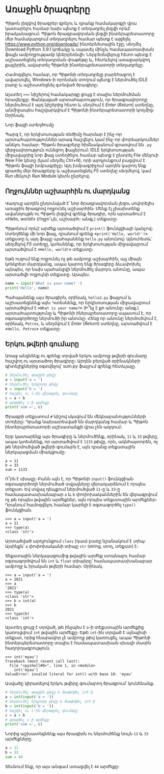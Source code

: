 # Առաջին ծրագրերը

Պիթոն լեզվով ծրագրեր գրելու և դրանք համակարգչի վրա կատարելու համար նախ պետք է տեղադրել լեզվի որևէ իրականացում։ Պիթոն ծրագրավորման լեզվի ինտերպրետատորը մեր համակարգում տեղադրելու համար պետք է այցելել https://www.python.org/downloads/ ինտերնետային էջը, սեղմել Download Python 3.9.1 կոճակը և սպասել մինչև համապատասխան ֆայլն ամբողջությամբ կներբեռնվի։ Ներբեռնվելուց հետո պետք է աշխատեցնել տեղադրման փաթեթը և, հետևելով առաջարկվող քայլերին, ավարտել Պիթոնի ինտերպրետատորի տեղադրելը։

Համոզվելու համար, որ Պիթոնի տեղադրելը բարեհաջող է ավարտվել, Windows-ի որոնման տողում պետք է ներմուծել IDLE բառը և աշխատեցնել գտնված ծրագիրը։

Այստեղ `>>>` նիշերով համակարգը ցույց է տալիս ներմուծման հրավերքը։ Ցանկացած արտահայտություն, որ ծրագրավորողը ներմուծում է այդ նիշերից հետո և սեղմում է _Enter_ (_Return_) ստեղնը, անմիջապես հաշվարկվում է Պիթոնի ինտերպրետատորի կողմից։ Օրինակ. 


Նոր ֆայլի ստեղծումը

Պարզ է, որ երկխոսության ռեժիմը հարմար է ինչ-որ արտահայտություններ արագ հաշվելու կամ ինչ-որ փորձարկումներ անելու համար։ Պիթոն ծրագրերը հիմնականում գրառվում են `.py` վերջավորություն ունեցող ֆայլերում։ IDLE երկխոսության միջավայրից նոր ֆայլ ստեղծելու համար պետք է ընտրել File մենյուի New File կետը (կամ սեղմել _Ctrl+N_), որի արդյունքում բացվում է Պիթոն ֆայլի խմբագրիչը։ Այդ խմբագրիչում արդեն կարող ենք գրառել մեր ծրագրերը և աշխատեցնել _F5_ ստեղնը սեղմելով, կամ Run մենյուի Run Module կետն ընրելով։



## Ողջույններ աշխարհին ու մարդկանց

Վաղուց արդեն ընդունված է՝ նոր ծրագրավորման լեզու սովորելիս առաջին ծրագրով ողջունել աշխարհին։ Մենք էլ չխախտենք ավանդույթն ու Պիթոն լեզվով գրենք ծրագիր, որն արտածում է «Hello, world!» (Ողջո՜ւյն, աշխարհ։ անգլ.) տեքստը։

Պիթոնում որևէ արժեք արտածվում է `print()` ֆունկցիայի կանչով։ Ստեղծենք մի նոր ֆայլ, դրանում գրենք «`print('Hello, world!')`» տեքստը և այդ ֆայլը պահպանենք `hello.py` անունով։ Այնուհետև՝ սեղմելով _F5_ ստեղը, կտեսնենք, որ երկխոսության միջավայրում արտածվում է «`Hello, world!`» տեքստը։

Եթե ուզում ենք ողջունել ոչ թե ամբողջ աշխարհին, այլ միայն կոնկրետ մարդկանց, ապա կարող ենք ծրագիրը ձևափոխել այնպես, որ նախ պահանջվի ներմուծել մարդու անունը, ապա արտածվի ողջույնի տեքստը։ Այսպես.

```Python
name = input('What is your name? ')
print('Hello', name)
```

Պահպանենք այս ծրագիրն, օրինակ, `hello2.py` ֆայլում և աշխատեցնենք այն։ Կտեսնենք, որ երկխոսության միջավայրում արտածվում է «`What is your name?`» (Ի՞նչ է քո անունը։ անգլ.) արտահայտությունը և Պիթոնի իներպրետատորը սպասում է, որ օգտագործողը ներմուծի իր անունը։ Հենց որ անունը ներմուծվում է, օրինակ, `Petros`, և սեղմվում է _Enter_ (_Return_) ստեղնը, արտածվում է «`Hello, Petros`» տեքստը։


## Երկու թվերի գումարը

Առաջ անցնենք ու գրենք տրված երկու ամբողջ թվերի գումարը հաշվող ու արտածող ծրագիրը։ Արդեն բերված օրինակների գիտելիքներից օգտվելով՝ sum.py ֆայլում գրենք հետևյալը.

```Python
# ներմուծել առաջին թիվը
a = input('a = ')
# ներմուծել երկրորդ թիվը
b = input('b = ')
# հաշվել ու c-ին վերագրել գումարը
c = a + b
# արտածել c-ի արժեքը
print('sum =', c)
```

Ծրագրի տեքստում `#` նիշով սկսվում են մեկնաբանությունների տողերը։ Դրանք նախատեսված են մարդկանց համար և Պիթոն ինտերպրետատորի աշխատանքի վրա չեն ազդում։

Երբ կատարենք այս ծրագիրը և ներմուծենք, օրինակ, `11` և `33` թվերը, ապա կտեսնենք, որ արտածվում է `1133` թիվը, որն, ակնհայտորեն, ոչ թե ներմուծված թվերի գումարն է, այն դրանց տեքստային ներկայացման միակցումը։

```
a = 11
b = 33
sum = 1133
```

Ո՞րն է սխալը։ Բանն այն է, որ Պիթոնի `input()` ֆունկցիան օգտագործողի ներմուծած տվյալները վերադարձնում է որպես տեքստ։ Եվ տվյալ դեպքում ներմուծված `11`-ը և `33`-ը համապատասխանաբար `a` և `b` փոփոխականներին են վերագրվում ոչ թե որպես թվային արժեքներ, այն որպես տեքստային արժեքներ։ Դրանում համոզվելու համար կարելի է օգտագործել `type()` ֆունկցիան.

```
>>> a = input('a = ')
a = 11
>>> type(a)
<class 'str'>
```

Արտածված արդյունքում `class` (դաս) բառը նշանակում է _տիպ_։ Այսինքն՝ `a` փոփոխականի տիպը `str` (string, տող, տեքստ) է։

Տեքստային ներկայացումից թվային արժեք ստանալու համար օգտագործվում են `int` և `float` տիպերը՝ համապատասխանաբար ամբողջ և իրական թվերի համար։ Օրինակ.

```
>>> a = input('a = ')
a = 2021
>>> a
'2021'
>>> type(a)
<class 'str'>
>>> b = int(a)
>>> b
2021
>>> type(b)
<class 'int'>
```

Այստեղ ցույց է տրված, թե ինչպես է `a`-ի տեքստային արժեքից կառուցվում `int` թվային արժեքը։ Եթե `int`-ին տրված է այնպիսի տեքստ, որից հնարավոր չէ ամբողջ թիվ կառուցել, ապա Պիթոնի ինտերպերետատորը տալիս է համապատասխան սխալի մասին հաղորդագրություն.

```
>>> int('myau')
Traceback (most recent call last):
  File "<pyshell#0>", line 1, in <module>
    int('myau')
ValueError: invalid literal for int() with base 10: 'myau'
```

Ասվածը կիրառելով երկու թվերը գումարող ծրագրում՝ կունենանք.

```Python
# ներմուծել առաջին թիվը և ձևափոխել int-ի
a = int(input('a = '))
# ներմուծել երկրորդ թիվը և ձևափոխել int-ի
b = int(input('b = '))
# հաշվել ու c-ին վերագրել գումարը
c = a + b
# արտածել c-ի արժեքը
print('sum =', c)
```

Նորից աշխատեցնենք այս ծրագիրն ու ներմուծենք նույն `11` և `33` արժեքները.

```Python
a = 11
b = 33
sum = 44
```

Տեսնում ենք, որ այս անգամ ստացվել է `44` արժեքը։




